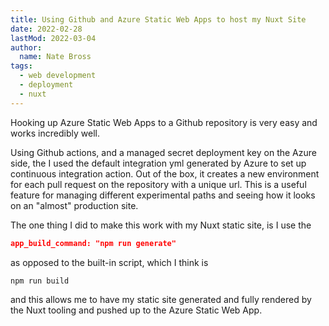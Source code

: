 ```yaml
---
title: Using Github and Azure Static Web Apps to host my Nuxt Site
date: 2022-02-28
lastMod: 2022-03-04
author: 
  name: Nate Bross
tags: 
  - web development
  - deployment
  - nuxt
---
```


Hooking up Azure Static Web Apps to a Github repository is very easy and works incredibly well.

Using Github actions, and a managed secret deployment key on the Azure side, the I used the default integration yml generated by Azure to set up continuous integration action. Out of the box, it creates a new environment for each pull request on the repository with a unique url. This is a useful feature for managing different experimental paths and seeing how it looks on an "almost" production site.

The one thing I did to make this work with my Nuxt static site, is I use the

```json
app_build_command: "npm run generate"
```

as opposed to the built-in script, which I think is

```bash
npm run build
```

and this allows me to have my static site generated and fully rendered by the Nuxt tooling and pushed up to the Azure Static Web App.
